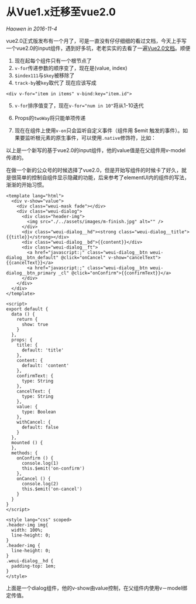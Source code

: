 # 从Vue1.x迁移至vue2.0
*Haowen in 2016-11-4*

vue2.0正式版发布有一个月了，可是一直没有仔仔细细的看过文档，今天上手写一个vue2.0的input组件，遇到好多坑，老老实实的去看了一遍[Vue2.0文档](https://vuefe.cn/)。顺便

1. 现在起每个组件只有一个根节点了
2. ```v-for```传递参数的顺序变了，现在是(value, index)
3. ```$index111```与```$key```被移除了
4. ```track-by```被```key```取代了
现在应该写成

```
<div v-for="item in items" v-bind:key="item.id">
```

5. ```v-for```排序值变了，现在```v-for="num in 10"```将从1-10迭代
6. Props的```twoWay```将只能单项传递
7. 现在在组件上使用```v-on```只会监听自定义事件（组件用 $emit 触发的事件）。如果要监听根元素的原生事件，可以使用```.native```修饰符，比如：

    <my-component v-on:click.native="doSomething"></my-component>

    <template lang="html">
      <div class="form-group">
        <label for="for" class="col-md-3 control-label">{{label}}</label>
        <div class="col-md-7">
          <input
          class="form-control"
          type="text"
          :name="name"
          :placeholder="placeholder"
          :required="required"
          :readonly="readonly"
          v-bind:value="value"
          v-on:input="onInput">
        </div>
      </div>
    </template>
    <script>
    export default {
      props: {
        value: [String, Number],
        label: {
          type: String,
          default: 'label'
        },
        placeholder: {
          type: String,
          default: ''
        },
        name: {
          type: String,
          default: ''
        },
        inline: {
          type: Boolean,
          default: false
        },
        for: {
          type: String,
          default: ''
        },
        required: {
          type: Boolean,
          default: false
        },
        readonly: {
          type: Boolean,
          default: false
        }
      },
      methods: {
        onInput: function (ev) {
          this.$emit('input', ev.target.value)
        }
      }
    }
    // 包括大部分表单控件、文本输入域控件，还支持所有HTML5类型的输入控件
    // text、password、datetime、datetime-local、date、month、time、week、number、email、url、search、tel 和 color。
    //
    // 必须添加类型声明
    // 只有正确设置了 type 属性的输入控件才能被赋予正确的样式。
    </script>
    <style lang="css">
    </style>


以上是一个新写的基于vue2.0的input组件，他的value值是在父组件用v-model传递的。

在做一个新的公众号的时候选择了vue2.0，但是开始写组件的时候卡了好久，就是很简单的控制自组件显示隐藏的功能，后来参考了elementUI内的组件的写法，渐渐的开始习惯。

    <template lang="html">
      <div v-show="value">
        <div class="weui-mask fade"></div>
        <div class="weui-dialog">
          <div class="header-img">
            <img src="./../assets/images/m-finish.jpg" alt="" />
          </div>
          <div class="weui-dialog__hd"><strong class="weui-dialog__title">{{title}}</strong></div>
          <div class="weui-dialog__bd">{{content}}</div>
          <div class="weui-dialog__ft">
            <a href="javascript:;" class="weui-dialog__btn weui-dialog__btn_default" @click="onCancel" v-show="cancelText">{{cancelText}}</a>
            <a href="javascript:;" class="weui-dialog__btn weui-dialog__btn_primary _cl" @click="onConfirm">{{confirmText}}</a>
          </div>
        </div>
      </div>
    </template>

    <script>
    export default {
      data () {
        return {
          show: true
        }
      },
      props: {
        title: {
          default: 'title'
        },
        content: {
          default: 'content'
        },
        confirmText: {
          type: String
        },
        cancelText: {
          type: String
        },
        value: {
          type: Boolean
        },
        withCancel: {
          default: false
        }
      },
      mounted () {
      },
      methods: {
        onConfirm () {
          console.log(1)
          this.$emit('on-confirm')
        },
        onCancel () {
          console.log(2)
          this.$emit('on-cancel')
        }
      }
    }
    </script>

    <style lang="css" scoped>
    .header-img img{
      width: 100%;
      line-height: 0;
    }
    .header-img {
      line-height: 0;
    }
    .weui-dialog__hd {
      padding-top: 1em;
    }
    </style>

上面是一个dialog组件，他的v-show由value控制，在父组件内使用v－model绑定传值。
